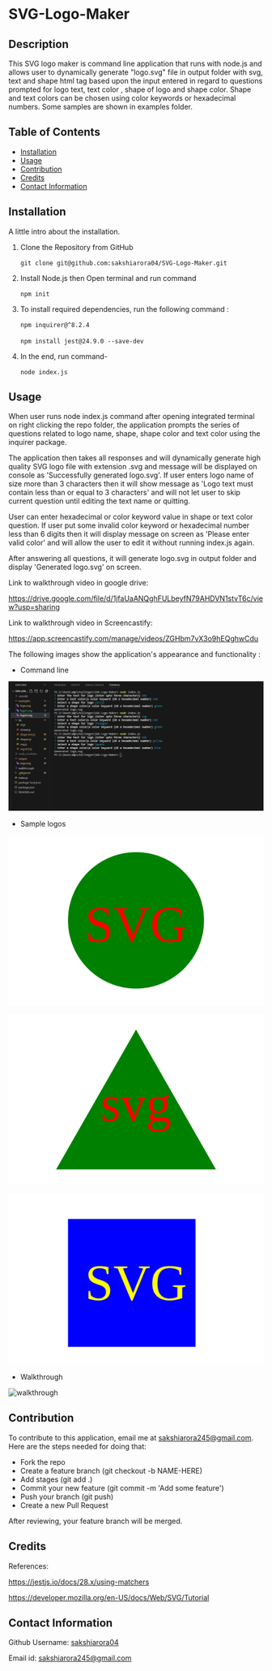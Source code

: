 # SVG-Logo-Maker

## Description

This SVG logo maker is command line application that runs with node.js and allows user to dynamically generate "logo.svg" file in output folder with svg, text and shape html tag based upon the input entered in regard to questions prompted for logo text, text color , shape of logo and shape color. Shape and text colors can be chosen using color keywords or hexadecimal numbers. Some samples are shown in examples folder.

## Table of Contents

- [Installation](#installation)
- [Usage](#usage)
- [Contribution](#contribution)
- [Credits](#credits)
- [Contact Information](#contact-information) 

## Installation

A little intro about the installation.

1. Clone the Repository from GitHub
   ```
   git clone git@github.com:sakshiarora04/SVG-Logo-Maker.git
   ```
2. Install Node.js then Open terminal and run command
   ```
   npm init
   ```
3. To install required dependencies, run the following command :

   ```
   npm inquirer@^8.2.4

   npm install jest@24.9.0 --save-dev
   ```

4. In the end, run command-
   ```
   node index.js
   ```

## Usage

When user runs node index.js command after opening integrated terminal on right clicking the repo folder, the application prompts the series of questions related to logo name, shape, shape color and text color using the inquirer package.

The application then takes all responses and will dynamically generate high quality SVG logo file with extension .svg and message will be displayed on console as 'Successfully generated logo.svg'. If user enters logo name of size more than 3 characters then it will show message as 'Logo text must contain less than or equal to 3 characters' and will not let user to skip current question until editing the text name or quitting.

User can enter hexadecimal or color keyword value in shape or text color question. If user put some invalid color keyword or hexadecimal number less than 6 digits then it will display message on screen as 'Please enter valid color' and will allow the user to edit it without running index.js again. 

After answering all questions, it will generate logo.svg in output folder and display 'Generated logo.svg' on screen.

Link to walkthrough video in google drive:

https://drive.google.com/file/d/1jfaUaANQghFULbeyfN79AHDVN1stvT6c/view?usp=sharing

Link to walkthrough video in Screencastify:

https://app.screencastify.com/manage/videos/ZGHbm7vX3o9hEQghwCdu

The following images show the application's appearance and functionality :

* Command line

![nodejs](./assets/images/nodejs.jpg)

* Sample logos

![sample-logo1](./examples/logo.svg)

![sample-logo2](./examples/logo1.svg)

![sample-logo3](./examples/logo2.svg)


* Walkthrough

![walkthrough](./assets/images/walkthrough.gif)


## Contribution

To contribute to this application, email me at sakshiarora245@gmail.com.
Here are the steps needed for doing that:

- Fork the repo
- Create a feature branch (git checkout -b NAME-HERE)
- Add stages (git add .)
- Commit your new feature (git commit -m 'Add some feature')
- Push your branch (git push)
- Create a new Pull Request

After reviewing, your feature branch will be merged.

## Credits

References:

https://jestjs.io/docs/28.x/using-matchers

https://developer.mozilla.org/en-US/docs/Web/SVG/Tutorial

## Contact Information

Github Username: [sakshiarora04](https://github.com/sakshiarora04)

Email id: sakshiarora245@gmail.com

